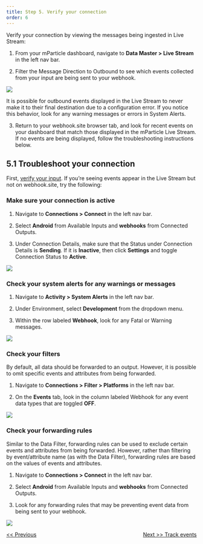 ```yaml
---
title: Step 5. Verify your connection
order: 6
---
```


Verify your connection by viewing the messages being ingested in Live Stream:

1. From your mParticle dashboard, navigate to **Data Master > Live Stream** in the left nav bar.

2. Filter the Message Direction to Outbound to see which events collected from your input are being sent to your webhook. 

![](/images/android-e2e-screenshots/5-verify-your-connection/verify-your-connection-1.png)

<aside>
    It is possible for outbound events displayed in the Live Stream to never make it to their final destination due to a configuration error. If you notice this behavior, look for any warning messages or errors in System Alerts.
</aside>

3. Return to your webhook.site browser tab, and look for recent events on your dashboard that match those displayed in the mParticle Live Stream. If no events are being displayed, follow the troubleshooting instructions below.

## 5.1 Troubleshoot your connection

First, [verify your input](/developers/quickstart/android/verify-input/). If you’re seeing events appear in the Live Stream but not on webhook.site, try the following:

### Make sure your connection is active

1. Navigate to **Connections > Connect** in the left nav bar.

2. Select **Android** from Available Inputs and **webhooks** from Connected Outputs.

3. Under Connection Details, make sure that the Status under Connection Details is **Sending**. If it is **Inactive**, then click **Settings** and toggle Connection Status to **Active**.

![](/images/android-e2e-screenshots/5-verify-your-connection/verify-your-connection-2.png)

### Check your system alerts for any warnings or messages

1. Navigate to **Activity > System Alerts** in the left nav bar.

2. Under Environment, select **Development** from the dropdown menu.

3. Within the row labeled **Webhook**, look for any Fatal or Warning messages. 

![](/images/android-e2e-screenshots/5-verify-your-connection/verify-your-connection-3.png)

### Check your filters

By default, all data should be forwarded to an output. However, it is possible to omit specific events and attributes from being forwarded.

1. Navigate to **Connections > Filter > Platforms** in the left nav bar.

2. On the **Events** tab, look in the column labeled Webhook for any event data types that are toggled **OFF**.

![](/images/android-e2e-screenshots/5-verify-your-connection/verify-your-connection-4.png)

### Check your forwarding rules

Similar to the Data Filter, forwarding rules can be used to exclude certain events and attributes from being forwarded. However, rather than filtering by event/attribute name (as with the Data Filter), forwarding rules are based on the values of events and attributes.

1. Navigate to **Connections > Connect** in the left nav bar.

2. Select **Android** from Available Inputs and **webhooks** from Connected Outputs.

3. Look for any forwarding rules that may be preventing event data from being sent to your webhook.

![](/images/android-e2e-screenshots/5-verify-your-connection/verify-your-connection-5.png)

<a href="/developers/quickstart/android/create-connection/" style="position:relative; float:left"><< Previous</a>
<a href="/developers/quickstart/android/track-events/" style="position:relative; float:right">Next >> Track events</a>
